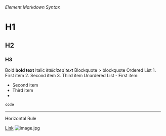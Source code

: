*Element Markdown Syntax*
# H1
## H2
### H3
Bold	**bold text**
Italic	*italicized text*
Blockquote	> blockquote
Ordered List	1. First item
2. Second item
3. Third item
Unordered List	- First item
- Second item
- Third item
- 
```
code

```
---
Horizontal Rule

[Link](https://www.example.com)
![image.jpg](https://images.pexels.com/photos/312839/pexels-photo-312839.jpeg)